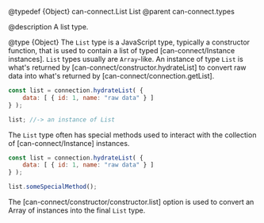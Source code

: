 @typedef {Object} can-connect.List List
@parent can-connect.types

@description A list type.

@type {Object} The `List` type is a JavaScript type, typically
a constructor function, that is used to contain a list of typed [can-connect/Instance instances].  `List` types usually are
`Array`-like.  An instance of type `List` is what's returned by
[can-connect/constructor.hydrateList] to convert raw data into
what's returned by [can-connect/connection.getList].

```js
const list = connection.hydrateList( {
	data: [ { id: 1, name: "raw data" } ]
} );

list; //-> an instance of List
```

The `List` type often has special methods used to interact with
the collection of [can-connect/Instance] instances.

```js
const list = connection.hydrateList( {
	data: [ { id: 1, name: "raw data" } ]
} );

list.someSpecialMethod();
```

The [can-connect/constructor/constructor.list] option is used
to convert an Array of instances into the final `List` type.
